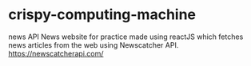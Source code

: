 # crispy-computing-machine
news API
News website for practice made using reactJS which fetches news articles from the web using Newscatcher API.
https://newscatcherapi.com/
